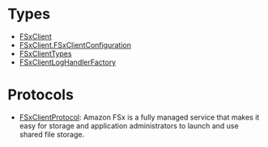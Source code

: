 # Types

  - [FSxClient](/aws-sdk-swift/reference/0.x/AWSFSx/FSxClient)
  - [FSxClient.FSxClientConfiguration](/aws-sdk-swift/reference/0.x/AWSFSx/FSxClient_FSxClientConfiguration)
  - [FSxClientTypes](/aws-sdk-swift/reference/0.x/AWSFSx/FSxClientTypes)
  - [FSxClientLogHandlerFactory](/aws-sdk-swift/reference/0.x/AWSFSx/FSxClientLogHandlerFactory)

# Protocols

  - [FSxClientProtocol](/aws-sdk-swift/reference/0.x/AWSFSx/FSxClientProtocol):
    Amazon FSx is a fully managed service that makes it easy for storage and
    application administrators to launch and use shared file storage.
